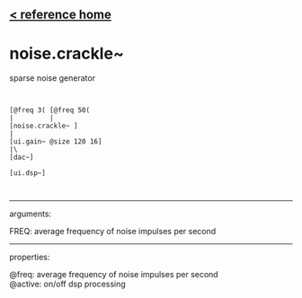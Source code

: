 [< reference home](ceammc_lib.html)
---

# noise.crackle~


sparse noise generator

```


[@freq 3( [@freq 50(
|         |
[noise.crackle~ ]
|
[ui.gain~ @size 120 16]
|\
[dac~]

[ui.dsp~]

            
```

---
arguments:

FREQ: average frequency of noise impulses per
            second<br>

---
properties:

@freq: average
            frequency of noise impulses per second<br>
@active: on/off dsp
            processing<br>

